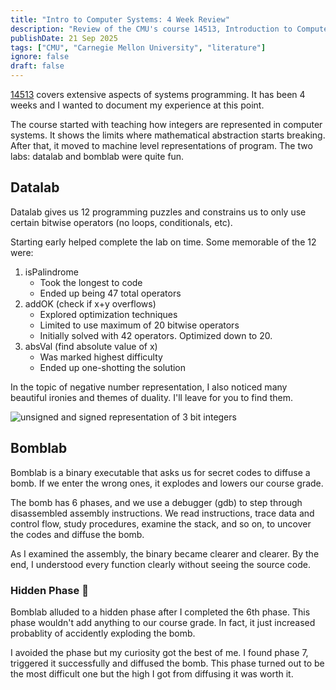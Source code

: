 ```yaml
---
title: "Intro to Computer Systems: 4 Week Review"
description: "Review of the CMU's course 14513, Introduction to Computer Systems, after taking it for 4 weeks. Talks about datalab and bomblab."
publishDate: 21 Sep 2025
tags: ["CMU", "Carnegie Mellon University", "literature"]
ignore: false
draft: false
---
```


[14513](https://www.cs.cmu.edu/~213/schedule.html) covers extensive aspects of systems programming. It has been 4 weeks and I wanted to document my experience at this point.

The course started with teaching how integers are represented in computer systems. It shows the limits where mathematical abstraction starts breaking. After that, it moved to machine level representations of program. The two labs: datalab and bomblab were quite fun.

## Datalab

Datalab gives us 12 programming puzzles and constrains us to only use certain bitwise operators (no loops, conditionals, etc).

Starting early helped complete the lab on time. Some memorable of the 12 were:

1. isPalindrome
   - Took the longest to code
   - Ended up being 47 total operators
2. addOK (check if x+y overflows)
   - Explored optimization techniques
   - Limited to use maximum of 20 bitwise operators
   - Initially solved with 42 operators. Optimized down to 20.
3. absVal (find absolute value of x)
   - Was marked highest difficulty
   - Ended up one-shotting the solution

In the topic of negative number representation, I also noticed many beautiful ironies and themes of duality. I'll leave for you to find them.

![unsigned and signed representation of 3 bit integers](@/assets/cmu_4_week_recap.png)

## Bomblab

Bomblab is a binary executable that asks us for secret codes to diffuse a bomb. If we enter the wrong ones, it explodes and lowers our course grade.

The bomb has 6 phases, and we use a debugger (gdb) to step through disassembled assembly instructions. We read instructions, trace data and control flow, study procedures, examine the stack, and so on, to uncover the codes and diffuse the bomb.

As I examined the assembly, the binary became clearer and clearer. By the end, I understood every function clearly without seeing the source code.

### Hidden Phase 🫣

Bomblab alluded to a hidden phase after I completed the 6th phase. This phase wouldn't add anything to our course grade. In fact, it just increased probablity of accidently exploding the bomb.

I avoided the phase but my curiosity got the best of me. I found phase 7, triggered it successfully and diffused the bomb. This phase turned out to be the most difficult one but the high I got from diffusing it was worth it.

